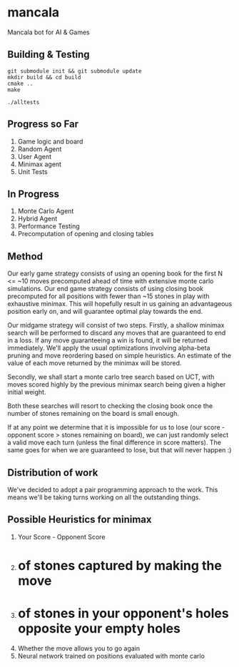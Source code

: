 # mancala
Mancala bot for AI &amp; Games

## Building & Testing
```
git submodule init && git submodule update
mkdir build && cd build
cmake ..
make

./alltests
```
## Progress so Far
1. Game logic and board
2. Random Agent
3. User Agent
4. Minimax agent
5. Unit Tests 

## In Progress
1. Monte Carlo Agent
2. Hybrid Agent
3. Performance Testing
4. Precomputation of opening and closing tables

## Method
Our early game strategy consists of using an opening book for the first N <= ~10 moves precomputed ahead of time with extensive monte carlo simulations. Our end game strategy consists of using closing book precomputed for all positions with fewer than ~15 stones in play with exhaustive minimax. This will hopefully result in us gaining an advantageous position early on, and will guarantee optimal play towards the end.

Our midgame strategy will consist of two steps. Firstly, a shallow minimax search will be performed to discard any moves that are guaranteed to end in a loss. If any move guaranteeing a win is found, it will be returned immediately. We'll apply the usual optimizations involving alpha-beta pruning and move reordering based on simple heuristics. An estimate of the value of each move returned by the minimax will be stored.

Secondly, we shall start a monte carlo tree search based on UCT, with moves scored highly by the previous minimax search being given a higher initial weight.

Both these searches will resort to checking the closing book once the number of stones remaining on the board is small enough.

If at any point we determine that it is impossible for us to lose (our score - opponent score > stones remaining on board), we can just randomly select a valid move each turn (unless the final difference in score matters). The same goes for when we are guaranteed to lose, but that will never happen :)

## Distribution of work
We've decided to adopt a pair programming approach to the work. This means we'll be taking turns working on all the outstanding things.

## Possible Heuristics for minimax
1. Your Score - Opponent Score
2. # of stones captured by making the move
3. # of stones in your opponent's holes opposite your empty holes
4. Whether the move allows you to go again
5. Neural network trained on positions evaluated with monte carlo

